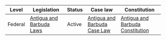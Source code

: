 | Level | Legislation | Status | Case law | Constitution |
|---|---|---|---|---|
| Federal | [Antigua and Barbuda Laws](https://www.antiguabarbuda.gov.ag/laws/) | Active | [Antigua and Barbuda Case Law](https://www.antiguabarbuda.gov.ag/laws/) | [Antigua and Barbuda Constitution](https://www.antiguabarbuda.gov.ag/laws/) |